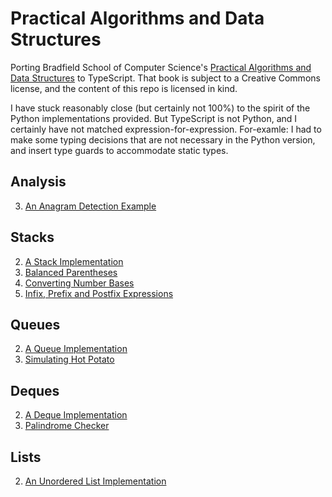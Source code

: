 # Practical Algorithms and Data Structures

Porting Bradfield School of Computer Science's [Practical Algorithms and Data Structures](https://bradfieldcs.com/algos/) to TypeScript. That book is subject to a Creative Commons license, and the content of this repo is licensed in kind.

I have stuck reasonably close (but certainly not 100%) to the spirit of the Python implementations provided. But TypeScript is not Python, and I certainly have not matched expression-for-expression. For-examle: I had to make some typing decisions that are not necessary in the Python version, and insert type guards to accommodate static types.

## Analysis

3. [An Anagram Detection Example](analysis/03-an-anagram-detection-example/)

## Stacks

2. [A Stack Implementation](stacks/stack.ts)
3. [Balanced Parentheses](stacks/examples/balanced-parentheses.ts)
4. [Converting Number Bases](stacks/examples/converting-number-bases.ts)
5. [Infix, Prefix and Postfix Expressions](stacks/examples/infix-prefix-and-postfix-expressions.ts)

## Queues

2. [A Queue Implementation](queues/queue.ts)
3. [Simulating Hot Potato](queues/examples/hot-potato.ts)

## Deques

2. [A Deque Implementation](deques/deque.ts)
3. [Palindrome Checker](deques/examples/palindrome-checker.ts)

## Lists

2. [An Unordered List Implementation](lists/unordered-list.ts)